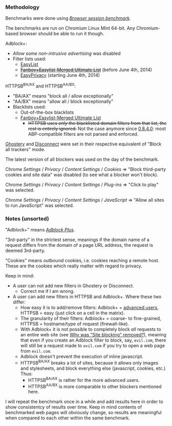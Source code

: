 ### Methodology

Benchmarks were done using [*Browser session benchmark*](https://github.com/gorhill/sessbench).

The benchmarks are run on Chromium Linux Mint 64-bit. Any Chromium-based browser should be able to run it though.

Adblock+:
- _Allow some non-intrusive advertising_ was disabled
- Filter lists used:
    * [EasyList](https://easylist-downloads.adblockplus.org/easylist.txt)
    * ~~[Fanboy+Easylist-Merged Ultimate List](http://www.fanboy.co.nz/filters.html)~~ (before June 4th, 2014)
    * [EasyPrivacy](https://easylist-downloads.adblockplus.org/easyprivacy.txt) (starting June 4th, 2014)

HTTPSB<sup>BA/AX</sup> and HTTPSB<sup>AA/BX</sup>:
- "BA/AX" means "block all / allow exceptionally"
- "AA/BX" means "allow all / block exceptionally"
- Blacklists used:
    * Out-of-the-box blacklists
    * [Fanboy+Easylist-Merged Ultimate List](http://www.fanboy.co.nz/filters.html)
        - ~~HTTPSB uses _only_ the blacklisted domain filters from that list, the rest is entirely ignored.~~ Not the case anymore since [0.8.4.0](/gorhill/httpswitchboard/wiki/Change-log#0840): most ABP-compatible filters are not parsed and enforced.

[Ghostery](http://www.ghostery.com/) and [Disconnect](https://disconnect.me/) were set in their respective equivalent of "Block all trackers" mode.

The latest version of all blockers was used on the day of the benchmark.

Chrome *Settings* / *Privacy* / *Content Settings* / *Cookies* => "Block third-party cookies and site data" was disabled (to see what a blocker won't block).

Chrome *Settings* / *Privacy* / *Content Settings* / *Plug-ins* => "Click to play" was selected.

Chrome *Settings* / *Privacy* / *Content Settings* / *JavaScript* => "Allow all sites to run JavaScript" was selected.

### Notes (unsorted)

"Adblock+" means [*Adblock Plus*](https://adblockplus.org/).

"3rd-party" in the strictest sense, meanings if the domain name of a request differs from the domain of a page URL address, the request is deemed 3rd-party.

"Cookies" means outbound cookies, i.e. cookies reaching a remote host. These are the cookies which really matter with regard to privacy.

Keep in mind:
- A user can not add new filters in Ghostery or Disconnect.
    * Correct me if I am wrong.
- A user can add new filters in HTTPSB and Adblock+. Where these two differ:
    * How easy it is to add/remove filters: Adblock+ = [advanced users](https://adblockplus.org/en/filters), HTTPSB = easy (just click on a cell in the matrix).
    * The granularity of their filters: Adblock+ = coarse- to fine-grained, HTTPSB = hostname/type of request (firewall-like).
    * With Adblock+ it is not possible to completely block *all* requests to an entire web site (see [Why was "Site blocking" removed?](https://web.archive.org/web/20111206122411/https://adblockplus.org/en/faq_features#siteblock)), meaning that even if you create an Adblock filter to block, say, `evil.com`, there will still be a request made to `evil.com` if you try to open a web page from `evil.com`.
    * Adblock doesn't prevent the execution of inline javascript.
    * HTTPSB<sup>BA/AX</sup> breaks a lot of sites, because it allows only images and stylesheets, and block everything else (javascript, cookies, etc.) Thus:
        -  HTTPSB<sup>BA/AX</sup> is rather for the more advanced users.
        -  HTTPSB<sup>AA/BX</sup> is more comparable to other blockers mentioned here.

I will repeat the benchmark once in a while and add results here in order to show consistentcy of results over time. Keep in mind contents of benchmarked web pages will obviously change, so results are meaningful when compared to each other within the same benchmark.